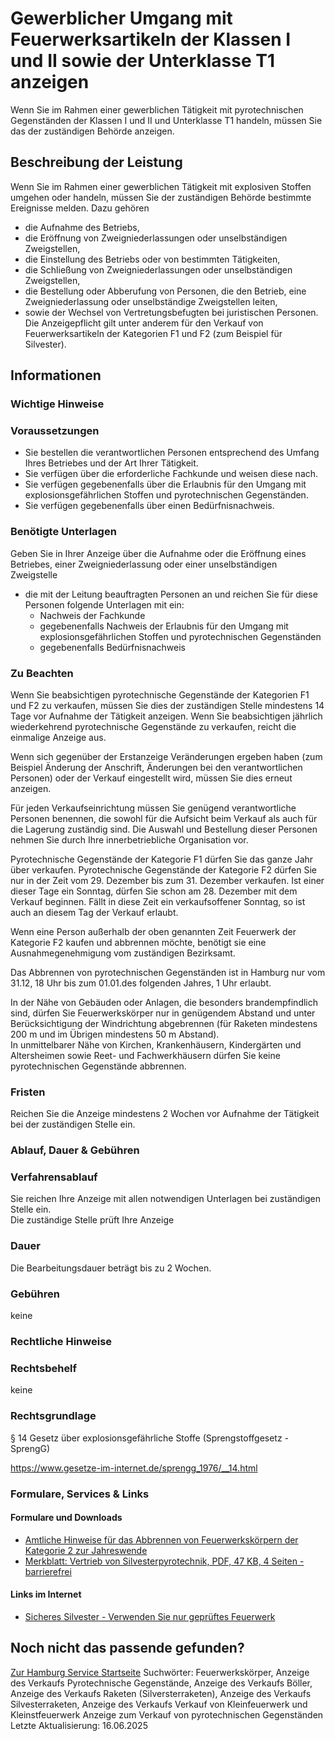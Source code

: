 # Gewerblicher Umgang mit Feuerwerksartikeln der Klassen I und II sowie der Unterklasse T1 anzeigen
Wenn Sie im Rahmen einer gewerblichen Tätigkeit mit pyrotechnischen Gegenständen der Klassen I und II und Unterklasse T1 handeln, müssen Sie das der zuständigen Behörde anzeigen.

## Beschreibung der Leistung
Wenn Sie im Rahmen einer gewerblichen Tätigkeit mit explosiven Stoffen umgehen oder handeln, müssen Sie der zuständigen Behörde bestimmte Ereignisse melden. Dazu gehören
* die Aufnahme des Betriebs,
* die Eröffnung von Zweigniederlassungen oder unselbständigen Zweigstellen,
* die Einstellung des Betriebs oder von bestimmten Tätigkeiten,
* die Schließung von Zweigniederlassungen oder unselbständigen Zweigstellen,
* die Bestellung oder Abberufung von Personen, die den Betrieb, eine Zweigniederlassung oder unselbständige Zweigstellen leiten,
* sowie der Wechsel von Vertretungsbefugten bei juristischen Personen.
Die Anzeigepflicht gilt unter anderem für den Verkauf von Feuerwerksartikeln der Kategorien F1 und F2 (zum Beispiel für Silvester).

## Informationen

### Wichtige Hinweise

### Voraussetzungen
* Sie bestellen die verantwortlichen Personen entsprechend des Umfang Ihres Betriebes und der Art Ihrer Tätigkeit.
* Sie verfügen über die erforderliche Fachkunde und weisen diese nach.
* Sie verfügen gegebenenfalls über die Erlaubnis für den Umgang mit explosionsgefährlichen Stoffen und pyrotechnischen Gegenständen.
* Sie verfügen gegebenenfalls über einen Bedürfnisnachweis.

### Benötigte Unterlagen
Geben Sie in Ihrer Anzeige über die Aufnahme oder die Eröffnung eines Betriebes, einer Zweigniederlassung oder einer unselbständigen Zweigstelle
* die mit der Leitung beauftragten Personen an und reichen Sie für diese Personen folgende Unterlagen mit ein:
  + Nachweis der Fachkunde
  + gegebenenfalls Nachweis der Erlaubnis für den Umgang mit explosionsgefährlichen Stoffen und pyrotechnischen Gegenständen
  + gegebenenfalls Bedürfnisnachweis

### Zu Beachten
Wenn Sie beabsichtigen pyrotechnische Gegenstände der Kategorien F1 und F2 zu verkaufen, müssen Sie dies der zuständigen Stelle mindestens 14 Tage vor Aufnahme der Tätigkeit anzeigen. Wenn Sie beabsichtigen jährlich wiederkehrend pyrotechnische Gegenstände zu verkaufen, reicht die einmalige Anzeige aus.  

Wenn sich gegenüber der Erstanzeige Veränderungen ergeben haben (zum Beispiel Änderung der Anschrift, Änderungen bei den verantwortlichen Personen) oder der Verkauf eingestellt wird, müssen Sie dies erneut anzeigen.  

Für jeden Verkaufseinrichtung müssen Sie genügend verantwortliche Personen benennen, die sowohl für die Aufsicht beim Verkauf als auch für die Lagerung zuständig sind. Die Auswahl und Bestellung dieser Personen nehmen Sie durch Ihre innerbetriebliche Organisation vor.  

Pyrotechnische Gegenstände der Kategorie F1 dürfen Sie das ganze Jahr über verkaufen. Pyrotechnische Gegenstände der Kategorie F2 dürfen Sie nur in der Zeit vom 29. Dezember bis zum 31. Dezember verkaufen. Ist einer dieser Tage ein Sonntag, dürfen Sie schon am 28. Dezember mit dem Verkauf beginnen. Fällt in diese Zeit ein verkaufsoffener Sonntag, so ist auch an diesem Tag der Verkauf erlaubt.  

Wenn eine Person außerhalb der oben genannten Zeit Feuerwerk der Kategorie F2 kaufen und abbrennen möchte, benötigt sie eine Ausnahmegenehmigung vom zuständigen Bezirksamt.  

Das Abbrennen von pyrotechnischen Gegenständen ist in Hamburg nur vom 31.12, 18 Uhr bis zum 01.01.des folgenden Jahres, 1 Uhr erlaubt.  

In der Nähe von Gebäuden oder Anlagen, die besonders brandempfindlich sind, dürfen Sie Feuerwerkskörper nur in genügendem Abstand und unter Berücksichtigung der Windrichtung abgebrennen (für Raketen mindestens 200 m und im Übrigen mindestens 50 m Abstand).  
In unmittelbarer Nähe von Kirchen, Krankenhäusern, Kindergärten und Altersheimen sowie Reet- und Fachwerkhäusern dürfen Sie keine pyrotechnischen Gegenstände abbrennen.

### Fristen
Reichen Sie die Anzeige mindestens 2 Wochen vor Aufnahme der Tätigkeit bei der zuständigen Stelle ein.

### Ablauf, Dauer & Gebühren

### Verfahrensablauf
Sie reichen Ihre Anzeige mit allen notwendigen Unterlagen bei zuständigen Stelle ein.   
Die zuständige Stelle prüft Ihre Anzeige

### Dauer
Die Bearbeitungsdauer beträgt bis zu 2 Wochen.

### Gebühren
keine

### Rechtliche Hinweise

### Rechtsbehelf
keine

### Rechtsgrundlage
§ 14 Gesetz über explosionsgefährliche Stoffe (Sprengstoffgesetz - SprengG)  

<https://www.gesetze-im-internet.de/sprengg_1976/__14.html>

### Formulare, Services & Links

#### Formulare und Downloads
* [Amtliche Hinweise für das Abbrennen von Feuerwerkskörpern der Kategorie 2 zur Jahreswende](https://fhh1.hamburg.de/Dibis/merk/Amtliche_Hinweise_Feuerwerkskoerper_2014_final-barrierefrei.pdf)
* [Merkblatt: Vertrieb von Silvesterpyrotechnik, PDF, 47 KB, 4 Seiten - barrierefrei](https://fhh1.hamburg.de/Dibis/BeFi-Links/Merkblatt_Verkauf_Pyrotechnik_Stand_Oktober_2017_barrierefrei.pdf)

#### Links im Internet
* [Sicheres Silvester - Verwenden Sie nur geprüftes Feuerwerk](https://www.bam.de/_SharedDocs/DE/Downloads/Sonderseiten/infografik-sicheres-silvester.pdf?__blob=publicationFile)

## Noch nicht das passende gefunden?
 [Zur Hamburg Service Startseite](/service/)
Suchwörter: Feuerwerkskörper, Anzeige des Verkaufs Pyrotechnische Gegenstände, Anzeige des Verkaufs Böller, Anzeige des Verkaufs Raketen (Silversterraketen), Anzeige des Verkaufs Silvesterraketen, Anzeige des Verkaufs Verkauf von Kleinfeuerwerk und Kleinstfeuerwerk Anzeige zum Verkauf von pyrotechnischen Gegenständen
Letzte Aktualisierung: 16.06.2025